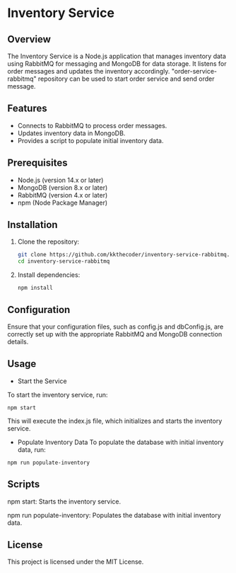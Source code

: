 # Inventory Service

## Overview

The Inventory Service is a Node.js application that manages inventory data using RabbitMQ for messaging and MongoDB for data storage. It listens for order messages and updates the inventory accordingly. "order-service-rabbitmq" repository can be used to start order service and send order message.

## Features

- Connects to RabbitMQ to process order messages.
- Updates inventory data in MongoDB.
- Provides a script to populate initial inventory data.

## Prerequisites

- Node.js (version 14.x or later)
- MongoDB (version 8.x or later)
- RabbitMQ (version 4.x or later)
- npm (Node Package Manager)

## Installation

1. Clone the repository:

   ```bash
   git clone https://github.com/kkthecoder/inventory-service-rabbitmq.git
   cd inventory-service-rabbitmq

   ```

2. Install dependencies:
   ```
   npm install
   ```

## Configuration

Ensure that your configuration files, such as config.js and dbConfig.js, are correctly set up with the appropriate RabbitMQ and MongoDB connection details.

## Usage

- Start the Service

To start the inventory service, run:

```
npm start
```

This will execute the index.js file, which initializes and starts the inventory service.

- Populate Inventory Data
  To populate the database with initial inventory data, run:

```
npm run populate-inventory
```

## Scripts

npm start: Starts the inventory service.

npm run populate-inventory: Populates the database with initial inventory data.

## License

This project is licensed under the MIT License.
